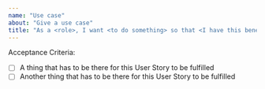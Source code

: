 ```yaml
---
name: "Use case"
about: "Give a use case"
title: "As a <role>, I want <to do something> so that <I have this benefit>"
---
```


Acceptance Criteria:

* [ ] A thing that has to be there for this User Story to be fulfilled
* [ ] Another thing that has to be there for this User Story to be fulfilled
